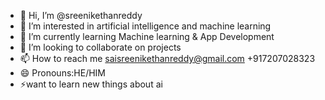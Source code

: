 - 👋 Hi, I’m @sreenikethanreddy
- 👀 I’m interested in artificial intelligence and machine learning
- 🌱 I’m currently learning  Machine learning & App Development
- 💞️ I’m looking to collaborate on projects 
- 📫 How to reach me saisreenikethanreddy@gmail.com +917207028323
- 😄 Pronouns:HE/HIM
- ⚡want to learn new things about ai 
<!---
sreenikethanreddy/sreenikethanreddy is a ✨ special ✨ repository because its `README.md` (this file) appears on your GitHub profile.
You can click the Preview link to take a look at your changes.
--->
